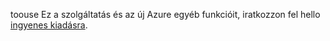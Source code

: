 toouse Ez a szolgáltatás és az új Azure egyéb funkcióit, iratkozzon fel hello [ingyenes kiadásra](https://account.windowsazure.com/PreviewFeatures).

